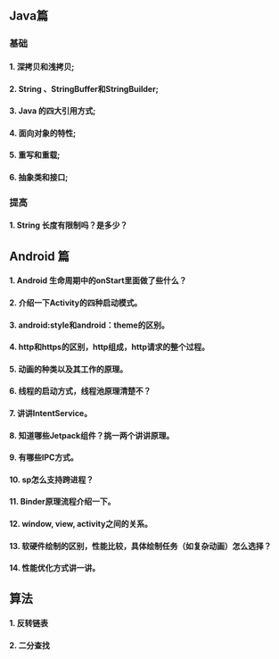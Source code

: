 ## Java篇

### 基础

#### 1. 深拷贝和浅拷贝;

#### 2. String 、StringBuffer和StringBuilder;

#### 3. Java 的四大引用方式;

#### 4. 面向对象的特性;

#### 5. 重写和重载;

#### 6. 抽象类和接口;



### 提高

#### 1. String 长度有限制吗？是多少？



## Android 篇

#### 1. Android 生命周期中的onStart里面做了些什么？

#### 2. 介绍一下Activity的四种启动模式。

#### 3. android:style和android：theme的区别。

#### 4. http和https的区别，http组成，http请求的整个过程。

#### 5. 动画的种类以及其工作的原理。

#### 6. 线程的启动方式，线程池原理清楚不？

#### 7. 讲讲IntentService。

#### 8. 知道哪些Jetpack组件？挑一两个讲讲原理。

#### 9. 有哪些IPC方式。

#### 10. sp怎么支持跨进程？

#### 11. Binder原理流程介绍一下。

#### 12. window, view, activity之间的关系。

#### 13. 软硬件绘制的区别，性能比较，具体绘制任务（如复杂动画）怎么选择？

#### 14. 性能优化方式讲一讲。





## 算法

#### 1. 反转链表

#### 2. 二分查找



